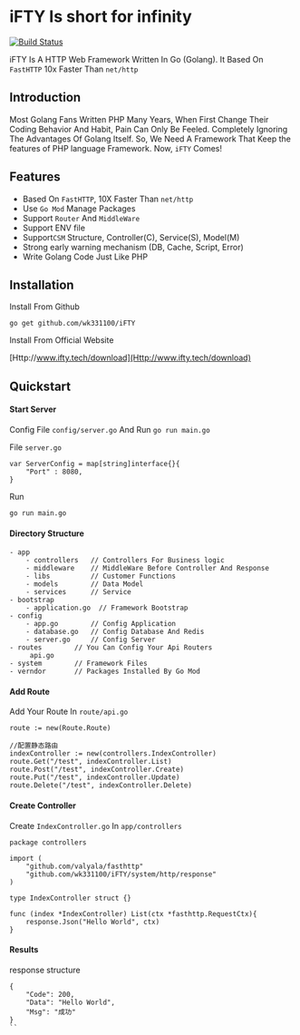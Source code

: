 # iFTY Is short for infinity
<p>
<a href="https://travis-ci.org/wk331100/coder_php_framework"><img src="https://travis-ci.org/wk331100/coder_php_framework.svg" alt="Build Status"></a>
</p>

iFTY Is A HTTP Web Framework Written In Go (Golang). It Based On `FastHTTP` 10x Faster Than `net/http` 

## Introduction
Most Golang Fans Written PHP Many Years, When First Change Their Coding Behavior And Habit, Pain Can Only Be Feeled. Completely Ignoring The Advantages Of Golang Itself.
So, We Need A Framework That Keep the features of PHP language Framework.
Now, `iFTY` Comes!


## Features

- Based On `FastHTTP`, 10X Faster Than `net/http`
- Use `Go Mod` Manage Packages
- Support `Router` And `MiddleWare`
- Support ENV file
- Support`CSM` Structure, Controller(C), Service(S), Model(M)
- Strong early warning mechanism (DB, Cache, Script, Error)
- Write Golang Code Just Like PHP

## Installation

Install From Github
```
go get github.com/wk331100/iFTY
```

Install From Official Website

[Http://www.ifty.tech/download](Http://www.ifty.tech/download)

## Quickstart

#### Start Server

Config File `config/server.go` And Run `go run main.go` 

File `server.go`
```
var ServerConfig = map[string]interface{}{
	"Port" : 8080,
}
```
Run

```
go run main.go
```

#### Directory Structure
```
- app
    - controllers   // Controllers For Business logic
    - middleware    // MiddleWare Before Controller And Response
    - libs          // Customer Functions
    - models        // Data Model
    - services      // Service
- bootstrap
    - application.go  // Framework Bootstrap
- config
    - app.go        // Config Application
    - database.go   // Config Database And Redis 
    - server.go     // Config Server
- routes        // You Can Config Your Api Routers
     api.go     
- system        // Framework Files
- verndor       // Packages Installed By Go Mod
```

#### Add Route
 Add Your Route In `route/api.go`

```
route := new(Route.Route)

//配置静态路由
indexController := new(controllers.IndexController)
route.Get("/test", indexController.List)
route.Post("/test", indexController.Create)
route.Put("/test", indexController.Update)
route.Delete("/test", indexController.Delete)

```

#### Create Controller
Create `IndexController.go` In `app/controllers`
```
package controllers

import (
	"github.com/valyala/fasthttp"
	"github.com/wk331100/iFTY/system/http/response"
)

type IndexController struct {}

func (index *IndexController) List(ctx *fasthttp.RequestCtx){
	response.Json("Hello World", ctx)
}

```

#### Results
response structure
```
{
    "Code": 200,
    "Data": "Hello World",
    "Msg": "成功"
}
``
